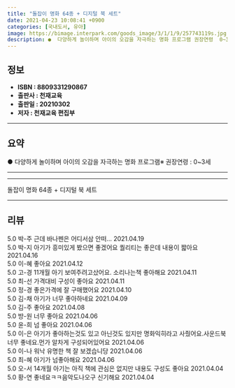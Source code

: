 ```yaml
---
title: "돌잡이 명화 64종 + 디지털 북 세트"
date: 2021-04-23 10:08:41 +0900
categories: [국내도서, 유아]
image: https://bimage.interpark.com/goods_image/3/1/1/9/257743119s.jpg
description: ●  다양하게 놀이하며 아이의 오감을 자극하는 명화 프로그램 권장연령  0~3세
---
```


## **정보**

- **ISBN : 8809331290867**
- **출판사 : 천재교육**
- **출판일 : 20210302**
- **저자 : 천재교육 편집부**

------



## **요약**

●  다양하게 놀이하며 아이의 오감을 자극하는 명화 프로그램※ 권장연령 : 0~3세

------



------


돌잡이 명화 64종 + 디지털 북 세트 

------


## **리뷰** 

5.0 박-주 근데 바나펜은 어디서삼 안떠... 2021.04.19 <br/>5.0 박-지 아기가 흥미있게 봤으면 좋겠어요 퀄리티는 좋은데 내용이 짧아요  2021.04.16 <br/>5.0 이-혜 좋아요 2021.04.12 <br/>5.0 고-경 11개월 아기 보여주려고샀어요. 소리나는책 좋아해요 2021.04.11 <br/>5.0 최-선 가격대비 구성이 좋아요 2021.04.11 <br/>5.0 정-경 좋은가격에 잘 구매했어요 2021.04.10 <br/>5.0 김-채 아기가 너무 좋아하네요 2021.04.09 <br/>5.0 김-주 좋아요 2021.04.08 <br/>5.0 방-원 너무 좋아요 2021.04.06 <br/>5.0 윤-희 넘 좋아요 2021.04.06 <br/>5.0 이-은 아기가 좋아하는것도 있고 아닌것도 있지만 명화익히라고 사줬어요.사운드북 너무 좋네요.먼가 알차게 구성되어있어요 2021.04.06 <br/>5.0 이-나 워낙 유명한 책 잘 보겠습니당 2021.04.06 <br/>5.0 최-혜 아기가 넘좋아해요 2021.04.06 <br/>5.0 오-서 14개월 아기는 아직 책에 관심은 없지만 내용도 구성도 좋아요  2021.04.04 <br/>5.0 황-연 좋네요ㅋㅋ음악도나오구 신기해요 2021.04.04 <br/>
